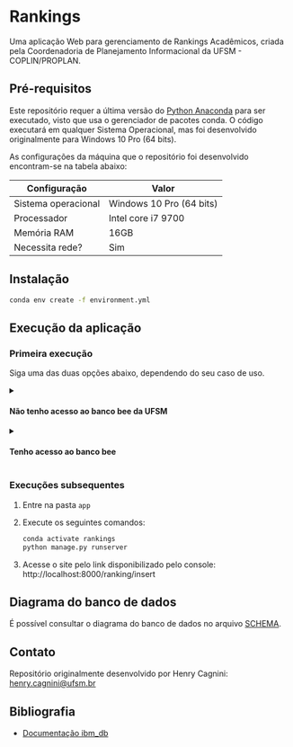 # Rankings

Uma aplicação Web para gerenciamento de Rankings Acadêmicos, criada pela Coordenadoria de Planejamento Informacional 
da UFSM - COPLIN/PROPLAN.

## Pré-requisitos

Este repositório requer a última versão do [Python Anaconda](https://www.anaconda.com/download) para ser executado, 
visto que usa o gerenciador de pacotes conda. O código executará em qualquer Sistema Operacional, mas foi desenvolvido
originalmente para Windows 10 Pro (64 bits).

As configurações da máquina que o repositório foi desenvolvido encontram-se na tabela abaixo:

| Configuração        | Valor                    |
|---------------------|--------------------------|
| Sistema operacional | Windows 10 Pro (64 bits) |
| Processador         | Intel core i7 9700       |
| Memória RAM         | 16GB                     |
| Necessita rede?     | Sim                      |

## Instalação

```bash
conda env create -f environment.yml
```

## Execução da aplicação

### Primeira execução

Siga uma das duas opções abaixo, dependendo do seu caso de uso.

<details>
<summary><h4>Não tenho acesso ao banco bee da UFSM</h4></summary>

1. Será necessário trocar as configurações no [settings.py](app/app/settings.py) para usar um banco de dados local:

   ```python
   DATABASES = {
       # para usar o banco de dados local, use esta opção
       'default': {
           'ENGINE': 'django.db.backends.sqlite3',
           'NAME': BASE_DIR / 'database_sqlite.db',
       },
       # para usar o banco de dados remoto, use esta opção
       # 'default': {
       #     "NAME": 'BEE',
       #     "ENGINE": 'ibm_db_django',
       #     "DATABASE": get_secret('database'),
       #     "HOST": get_secret('host'),
       #     "PORT": get_secret('port'),
       #     "USER": get_secret('user'),
       #     "PASSWORD": get_secret('password'),
       #     "OPTIONS": {
       #         'dsn': f"DATABASE={get_secret('database')};HOSTNAME={get_secret('host')};"
       #                f"PORT={get_secret('port')};PROTOCOL=TCPIP;"
       #     },
       #     'PCONNECT': True,  
       # },
   }
   ```

2. Rode o script [ibmdb_create.sql](app/database_scripts/ibmdb_create.sql) para criar as tabelas no banco de dados;
3. Execute os seguintes comandos:

   ```bash
   conda activate rankings
   python manage.py makemigrations rankings
   python manage.py migrate
   ```

</details>

<details>
<summary><h4>Tenho acesso ao banco bee</h4></summary>

<details>
<summary><h5>Quero recriar o banco de dados</h5></summary>

> [!CAUTION]
> Esta ação irá deletar **todas** as tabelas do banco de dados, referentes aos rankings. Pense bem se é exatamente isso
> que você quer fazer!

1. Rode o script [ibmdb_drop.sql](app/database_scripts/ibmdb_drop.sql) para deletar **todas** as tabelas do banco de dados de rankings;
2. Rode o script [ibmdb_create.sql](app/database_scripts/ibmdb_create.sql) para recriar as tabelas do zero;
3. Execute os seguintes comandos:

   ```bash
   conda activate rankings
   python manage.py makemigrations rankings
   python manage.py migrate
   ```

> [!NOTE]
> Pode ser que ao executar o comando `python manage.py migrate` com o banco de dados IBM DB2, um erro ocorra 
> na migração. Simplesmente ignore este erro.

</details>

<details>
<summary><h5>Quero refletir alterações feitas na estrutura das tabelas do banco de dados</h5></summary>

1. Execute os seguintes comandos:

   ```bash
   conda activate rankings
   python manage.py makemigrations rankings
   python manage.py migrate
   ```

> [!NOTE]
> Pode ser que ao executar o comando `python manage.py migrate` com o banco de dados IBM DB2, um erro ocorra 
> na migração. Simplesmente ignore este erro.

</details>

</details>

### Execuções subsequentes

1. Entre na pasta `app`
2. Execute os seguintes comandos:

   ```bash
   conda activate rankings
   python manage.py runserver
   ```

3. Acesse o site pelo link disponibilizado pelo console: http://localhost:8000/ranking/insert

## Diagrama do banco de dados

É possível consultar o diagrama do banco de dados no arquivo [SCHEMA](app/database_scripts/SCHEMA.md).

## Contato

Repositório originalmente desenvolvido por Henry Cagnini: [henry.cagnini@ufsm.br]()

## Bibliografia

* [Documentação ibm_db](https://www.ibm.com/docs/en/db2/11.5?topic=framework-application-development-db)

